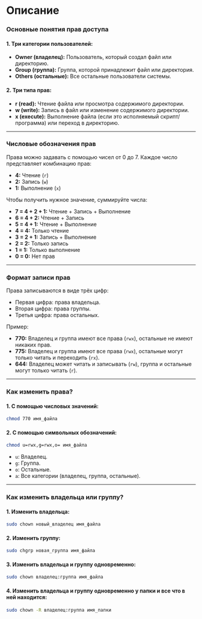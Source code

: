 # Описание

### **Основные понятия прав доступа**

#### 1. **Три категории пользователей:**
- **Owner (владелец):** Пользователь, который создал файл или директорию.
- **Group (группа):** Группа, которой принадлежит файл или директория.
- **Others (остальные):** Все остальные пользователи системы.

#### 2. **Три типа прав:**
- **r (read):** Чтение файла или просмотра содержимого директории.
- **w (write):** Запись в файл или изменение содержимого директории.
- **x (execute):** Выполнение файла (если это исполняемый скрипт/программа) или переход в директорию.
---
### **Числовые обозначения прав**

Права можно задавать с помощью чисел от 0 до 7. Каждое число представляет комбинацию прав:
- **4:** Чтение (`r`)
- **2:** Запись (`w`)
- **1:** Выполнение (`x`)

Чтобы получить нужное значение, суммируйте числа:
- **7 = 4 + 2 + 1:** Чтение + Запись + Выполнение
- **6 = 4 + 2:** Чтение + Запись
- **5 = 4 + 1:** Чтение + Выполнение
- **4 = 4:** Только чтение
- **3 = 2 + 1:** Запись + Выполнение
- **2 = 2:** Только запись
- **1 = 1:** Только выполнение
- **0 = 0:** Нет прав
---
### **Формат записи прав**

Права записываются в виде трёх цифр:
- Первая цифра: права владельца.
- Вторая цифра: права группы.
- Третья цифра: права остальных.

Пример:
- **770:** Владелец и группа имеют все права (`rwx`), остальные не имеют никаких прав.
- **775:** Владелец и группа имеют все права (`rwx`), остальные могут только читать и переходить (`rx`).
- **644:** Владелец может читать и записывать (`rw`), группа и остальные могут только читать (`r`).
---
### Как изменить права?

#### 1. С помощью числовых значений:
```bash
chmod 770 имя_файла
```

#### 2. С помощью символьных обозначений:
```bash
chmod u=rwx,g=rwx,o= имя_файла
```
- `u`: Владелец.
- `g`: Группа.
- `o`: Остальные.
- `a`: Все категории (владелец, группа, остальные).
---
### Как изменить владельца или группу?
#### 1. **Изменить владельца:**
```bash
sudo chown новый_владелец имя_файла
```

#### 2. **Изменить группу:**
```bash
sudo chgrp новая_группа имя_файла
```

#### 3. **Изменить владельца и группу одновременно:**
```bash
sudo chown владелец:группа имя_файла
```

#### 4. **Изменить владельца и группу одновременно у папки и все что в ней находится:**
```bash
sudo chown -R владелец:группа имя_папки
```